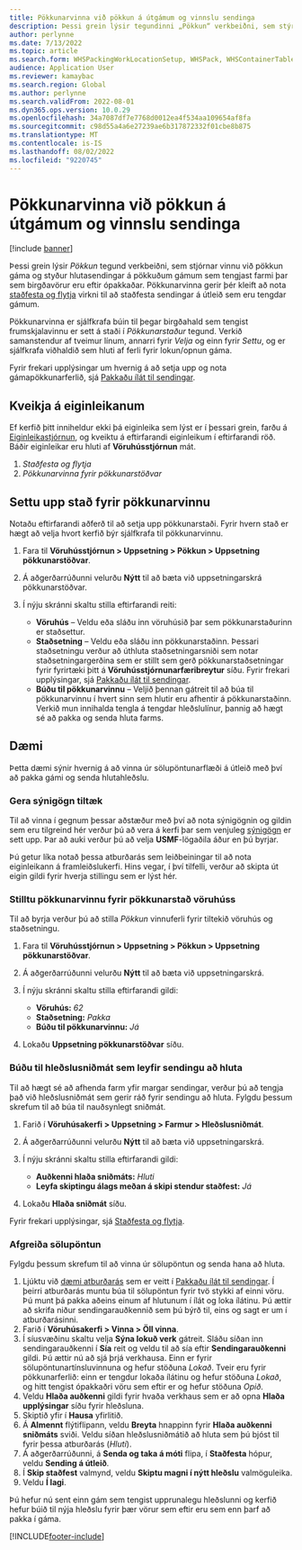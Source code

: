 ```yaml
---
title: Pökkunarvinna við pökkun á útgámum og vinnslu sendinga
description: Þessi grein lýsir tegundinni „Pökkun“ verkbeiðni, sem stýrir vinnu við pökkun gáma og styður hlutasendingar á pökkuðum gámum sem tengjast farmi þar sem birgðavörur eru ópakkaðar.
author: perlynne
ms.date: 7/13/2022
ms.topic: article
ms.search.form: WHSPackingWorkLocationSetup, WHSPack, WHSContainerTable
audience: Application User
ms.reviewer: kamaybac
ms.search.region: Global
ms.author: perlynne
ms.search.validFrom: 2022-08-01
ms.dyn365.ops.version: 10.0.29
ms.openlocfilehash: 34a7087df7e7768d0012ea4f534aa109654af8fa
ms.sourcegitcommit: c98d55a4a6e27239ae6b317872332f01cbe8b875
ms.translationtype: MT
ms.contentlocale: is-IS
ms.lasthandoff: 08/02/2022
ms.locfileid: "9220745"
---
```

# <a name="packing-work-for-packing-outbound-containers-and-processing-shipments"></a>Pökkunarvinna við pökkun á útgámum og vinnslu sendinga

[!include [banner](../../includes/banner.md)]

Þessi grein lýsir *Pökkun* tegund verkbeiðni, sem stjórnar vinnu við pökkun gáma og styður hlutasendingar á pökkuðum gámum sem tengjast farmi þar sem birgðavörur eru eftir ópakkaðar. Pökkunarvinna gerir þér kleift að nota [staðfesta og flytja](confirm-and-transfer.md) virkni til að staðfesta sendingar á útleið sem eru tengdar gámum.

Pökkunarvinna er sjálfkrafa búin til þegar birgðahald sem tengist frumskjalavinnu er sett á staði í *Pökkunarstaður* tegund. Verkið samanstendur af tveimur línum, annarri fyrir *Velja* og einn fyrir *Settu*, og er sjálfkrafa viðhaldið sem hluti af ferli fyrir lokun/opnun gáma.

Fyrir frekari upplýsingar um hvernig á að setja upp og nota gámapökkunarferlið, sjá [Pakkaðu ílát til sendingar](packing-containers.md).

## <a name="turn-on-the-feature"></a>Kveikja á eiginleikanum

Ef kerfið þitt inniheldur ekki þá eiginleika sem lýst er í þessari grein, farðu á [Eiginleikastjórnun](../../fin-ops-core/fin-ops/get-started/feature-management/feature-management-overview.md), og kveiktu á eftirfarandi eiginleikum í eftirfarandi röð. Báðir eiginleikar eru hluti af **Vöruhússtjórnun** mát.

1. *Staðfesta og flytja*
1. *Pökkunarvinna fyrir pökkunarstöðvar*

## <a name="set-up-a-location-for-packing-work"></a>Settu upp stað fyrir pökkunarvinnu

Notaðu eftirfarandi aðferð til að setja upp pökkunarstaði. Fyrir hvern stað er hægt að velja hvort kerfið býr sjálfkrafa til pökkunarvinnu.

1. Fara til **Vöruhússtjórnun \> Uppsetning \> Pökkun \> Uppsetning pökkunarstöðvar**.
1. Á aðgerðarrúðunni velurðu **Nýtt** til að bæta við uppsetningarskrá pökkunarstöðvar.
1. Í nýju skránni skaltu stilla eftirfarandi reiti:

    - **Vöruhús** – Veldu eða sláðu inn vöruhúsið þar sem pökkunarstaðurinn er staðsettur.
    - **Staðsetning** – Veldu eða sláðu inn pökkunarstaðinn. Þessari staðsetningu verður að úthluta staðsetningarsniði sem notar staðsetningargerðina sem er stillt sem gerð pökkunarstaðsetningar fyrir fyrirtæki þitt á **Vöruhússtjórnunarfæribreytur** síðu. Fyrir frekari upplýsingar, sjá [Pakkaðu ílát til sendingar](packing-containers.md).
    - **Búðu til pökkunarvinnu** – Veljið þennan gátreit til að búa til pökkunarvinnu í hvert sinn sem hlutir eru afhentir á pökkunarstaðinn. Verkið mun innihalda tengla á tengdar hleðslulínur, þannig að hægt sé að pakka og senda hluta farms.

## <a name="example-scenario"></a>Dæmi

Þetta dæmi sýnir hvernig á að vinna úr sölupöntunarflæði á útleið með því að pakka gámi og senda hlutahleðslu.

### <a name="make-sample-data-available"></a>Gera sýnigögn tiltæk

Til að vinna í gegnum þessar aðstæður með því að nota sýnigögnin og gildin sem eru tilgreind hér verður þú að vera á kerfi þar sem venjuleg [sýnigögn](../../fin-ops-core/fin-ops/get-started/demo-data.md) er sett upp. Þar að auki verður þú að velja **USMF**-lögaðila áður en þú byrjar.

Þú getur líka notað þessa atburðarás sem leiðbeiningar til að nota eiginleikann á framleiðslukerfi. Hins vegar, í því tilfelli, verður að skipta út eigin gildi fyrir hverja stillingu sem er lýst hér.

### <a name="configure-packing-work-for-warehouse-packing-location"></a>Stilltu pökkunarvinnu fyrir pökkunarstað vöruhúss

Til að byrja verður þú að stilla *Pökkun* vinnuferli fyrir tiltekið vöruhús og staðsetningu.

1. Fara til **Vöruhússtjórnun \> Uppsetning \> Pökkun \> Uppsetning pökkunarstöðvar**.
1. Á aðgerðarrúðunni velurðu **Nýtt** til að bæta við uppsetningarskrá.
1. Í nýju skránni skaltu stilla eftirfarandi gildi:

    - **Vöruhús:** *62*
    - **Staðsetning:** *Pakka*
    - **Búðu til pökkunarvinnu:** *Já*

1. Lokaðu **Uppsetning pökkunarstöðvar** síðu.

### <a name="create-a-load-template-that-allows-partial-shipping"></a>Búðu til hleðslusniðmát sem leyfir sendingu að hluta

Til að hægt sé að afhenda farm yfir margar sendingar, verður þú að tengja það við hleðslusniðmát sem gerir ráð fyrir sendingu að hluta. Fylgdu þessum skrefum til að búa til nauðsynlegt sniðmát.

1. Farið í **Vöruhúsakerfi \> Uppsetning \> Farmur \> Hleðslusniðmát**.
1. Á aðgerðarrúðunni velurðu **Nýtt** til að bæta við uppsetningarskrá.
1. Í nýju skránni skaltu stilla eftirfarandi gildi:

    - **Auðkenni hlaða sniðmáts:** *Hluti*
    - **Leyfa skiptingu álags meðan á skipi stendur staðfest:** *Já*

1. Lokaðu **Hlaða sniðmát** síðu.

Fyrir frekari upplýsingar, sjá [Staðfesta og flytja](Confirm-and-transfer.md).

### <a name="process-a-sales-order"></a>Afgreiða sölupöntun

Fylgdu þessum skrefum til að vinna úr sölupöntun og senda hana að hluta.

1. Ljúktu við [dæmi atburðarás](packing-containers.md#scenario) sem er veitt í [Pakkaðu ílát til sendingar](packing-containers.md). Í þeirri atburðarás muntu búa til sölupöntun fyrir tvö stykki af einni vöru. Þú munt þá pakka aðeins einum af hlutunum í ílát og loka ílátinu. Þú ættir að skrifa niður sendingarauðkennið sem þú býrð til, eins og sagt er um í atburðarásinni.
1. Farið í **Vöruhúsakerfi \> Vinna \> Öll vinna**.
1. Í síusvæðinu skaltu velja **Sýna lokuð verk** gátreit. Sláðu síðan inn sendingarauðkenni í **Sía** reit og veldu til að sía eftir **Sendingarauðkenni** gildi. Þú ættir nú að sjá þrjá verkhausa. Einn er fyrir sölupöntunartínsluvinnuna og hefur stöðuna *Lokað*. Tveir eru fyrir pökkunarferlið: einn er tengdur lokaða ílátinu og hefur stöðuna *Lokað*, og hitt tengist ópakkaðri vöru sem eftir er og hefur stöðuna *Opið*.
1. Veldu **Hlaða auðkenni** gildi fyrir hvaða verkhaus sem er að opna **Hlaða upplýsingar** síðu fyrir hleðsluna.
1. Skiptið yfir í **Hausa** yfirlitið.
1. Á **Almennt** flýtiflipann, veldu **Breyta** hnappinn fyrir **Hlaða auðkenni sniðmáts** sviði. Veldu síðan hleðslusniðmátið að hluta sem þú bjóst til fyrir þessa atburðarás (*Hluti*).
1. Á aðgerðarrúðunni, á **Senda og taka á móti** flipa, í **Staðfesta** hópur, veldu **Sending á útleið**.
1. Í **Skip staðfest** valmynd, veldu **Skiptu magni í nýtt hleðslu** valmöguleika.
1. Veldu **Í lagi**.

Þú hefur nú sent einn gám sem tengist upprunalegu hleðslunni og kerfið hefur búið til nýja hleðslu fyrir þær vörur sem eftir eru sem enn þarf að pakka í gáma.

[!INCLUDE[footer-include](../../includes/footer-banner.md)]
